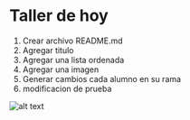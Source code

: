 # Taller de hoy

1. Crear archivo README.md
2. Agregar titulo 
3. Agregar una lista ordenada
4. Agregar una imagen
5. Generar cambios cada alumno en su rama
6. modificacion de prueba


![alt text](https://encrypted-tbn0.gstatic.com/images?q=tbn%3AANd9GcQWke4kmwxYrsEUyQtFSSY4qhXAD1ipOvYOqN9JUiLU_bNSiauM&usqp=CAU "Logo Title Text 1")